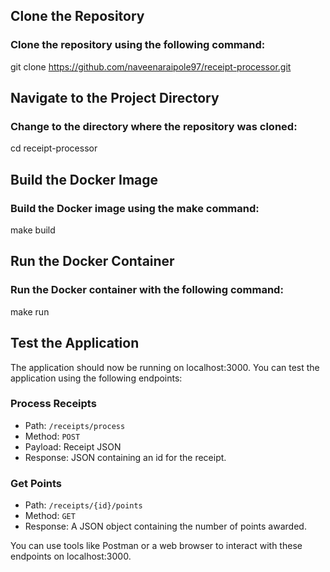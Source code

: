 ## Clone the Repository

### Clone the repository using the following command:

git clone https://github.com/naveenaraipole97/receipt-processor.git


## Navigate to the Project Directory

### Change to the directory where the repository was cloned:

cd receipt-processor

## Build the Docker Image

### Build the Docker image using the make command:
make build


## Run the Docker Container

### Run the Docker container with the following command:
make run

## Test the Application

The application should now be running on localhost:3000. You can test the application using the following endpoints:

### Process Receipts

* Path: `/receipts/process`
* Method: `POST`
* Payload: Receipt JSON
* Response: JSON containing an id for the receipt.

### Get Points

* Path: `/receipts/{id}/points`
* Method: `GET`
* Response: A JSON object containing the number of points awarded.

You can use tools like Postman or a web browser to interact with these endpoints on localhost:3000.